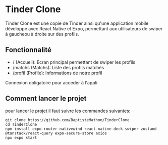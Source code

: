 # Tinder Clone

Tinder Clone est une copie de Tinder ainsi qu'une application mobile développé avec React Native et Expo, permettant aux utilisateurs de swiper à gaucheou à droite sur des profils. 


## Fonctionnalité
- / (Accueil): Ecran principal permettant de swiper les profils
- /matchs (Matchs): Liste des profils matchés
- /profil (Profile): Informations de notre profil

Connexion obligatoire pour acceder à l'appli

## Comment lancer le projet

pour lancer le projet il faut suivre les commandes suivantes:

```
git clone https://github.com/BaptisteMathon/TinderClone
cd TinderClone
npm install expo-router nativewind react-native-deck-swiper zustand @tanstack/react-query expo-secure-store axios
npx expo start
```